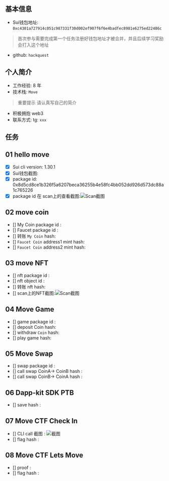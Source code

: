 ## 基本信息
- Sui钱包地址: `0xc4301a727914c051c987331f30d002ef907f6f6e4badfec8981e6275ed22486c`
> 首次参与需要完成第一个任务注册好钱包地址才被合并，并且后续学习奖励会打入这个地址
- github: `hackquest`

## 个人简介
- 工作经验: 8 年
- 技术栈: `Move`
> 重要提示 请认真写自己的简介
- 积极拥抱 web3 
- 联系方式: tg: `xxx` 

## 任务
 
##   01 hello move  
- [x] Sui cli version: 1.30.1
- [x] Sui钱包截图: 
- [x] package id: 0x8d5cd8ce1b326f5a6207beca36255b4e58fc4bb052dd926d573dc88a1c765226
- [x] package id 在 scan上的查看截图:![Scan截图](./images/01.png)

##   02 move coin
- [] My Coin package id : 
- [] Faucet package id : 
- [] 转账 `My Coin` hash:
- [] `Faucet Coin` address1 mint hash:
- [] `Faucet Coin` address2 mint hash:

##   03 move NFT
- [] nft package id :
- [] nft object id : 
- [] 转账 nft  hash:
- [] scan上的NFT截图:![Scan截图](./images/你的图片地址)

##   04 Move Game
- [] game package id :
- [] deposit Coin hash:
- [] withdraw `Coin` hash:
- [] play game hash:

##   05 Move Swap
- [] swap package id :
- [] call swap CoinA-> CoinB  hash :
- [] call swap CoinB-> CoinA  hash :

##   06 Dapp-kit SDK PTB
- [] save hash :

##   07 Move CTF Check In
- [] CLI call 截图 : ![截图](./images/你的图片地址)
- [] flag hash :

##   08 Move CTF Lets Move
- [] proof : 
- [] flag hash :

